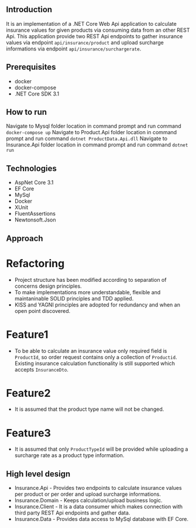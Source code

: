 ## Introduction
It is an implementation of a .NET Core Web Api application to calculate insurance values for given products via consuming data from an other REST Api.
This application provide two REST Api endpoints to gather insurance values via endpoint `api/insurance/product` and upload surcharge informations via endpoint `api/insurance/surchargerate`.

## Prerequisites
- docker
- docker-compose
- .NET Core SDK 3.1

## How to run
Navigate to Mysql folder location in command prompt and run command `docker-compose up`
Navigate to Product.Api folder location in command prompt and run command `dotnet ProductData.Api.dll`
Navigate to Insurance.Api folder location in command prompt and run command `dotnet run`

## Technologies
- AspNet Core 3.1
- EF Core
- MySql
- Docker
- XUnit
- FluentAssertions
- Newtonsoft.Json

## Approach

# Refactoring
- Project structure has been modified according to separation of concerns design principles.
- To make implementations more understandable, flexible and maintaninable SOLID principles and TDD applied.
- KISS and YAGNI principles are adopted for redundancy and when an open point discovered.

# Feature1
- To be able to calculate an insurance value only required field is `ProductId`, so order request contains only a collection of `Productid`.
 Existing insurance calculation functionality is still supported which accepts `InsuranceDto`.
 
# Feature2
- It is assumed that the product type name will not be changed.

# Feature3
- It is assumed that only `ProductTypeId` will be provided while uploading a surcharge rate as a product type information.

## High level design
- Insurance.Api - Provides two endpoints to calculate insurance values per product or per order and upload surcharge informations.
- Insurance.Domain - Keeps calculation/upload business logic.
- Insurance.Client - It is a data consumer which makes connection with third party REST Api endpoints and gather data.
- Insurance.Data - Provides data access to MySql database with EF Core.
